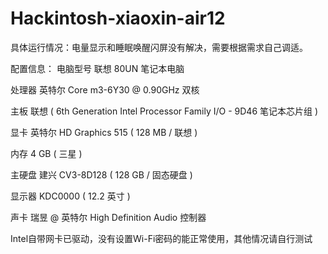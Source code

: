 # Hackintosh-xiaoxin-air12
具体运行情况：电量显示和睡眠唤醒闪屏没有解决，需要根据需求自己调适。


配置信息：
电脑型号	联想 80UN 笔记本电脑

处理器	英特尔 Core m3-6Y30 @ 0.90GHz 双核

主板	联想  ( 6th Generation Intel Processor Family I/O - 9D46 笔记本芯片组 )

显卡	英特尔 HD Graphics 515 ( 128 MB / 联想 )

内存	4 GB ( 三星 )

主硬盘	建兴 CV3-8D128 ( 128 GB / 固态硬盘 )

显示器	KDC0000 ( 12.2 英寸  )

声卡	瑞昱  @ 英特尔 High Definition Audio 控制器

Intel自带网卡已驱动，没有设置Wi-Fi密码的能正常使用，其他情况请自行测试

